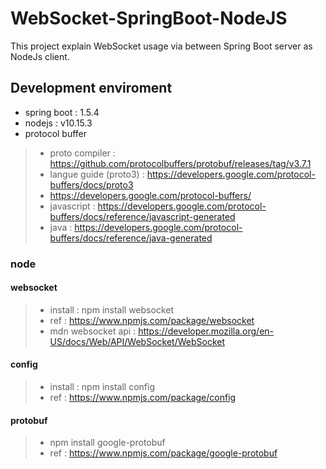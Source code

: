 # WebSocket-SpringBoot-NodeJS
This project explain WebSocket usage via between Spring Boot server as NodeJs client. 

## Development enviroment
* spring boot : 1.5.4
* nodejs : v10.15.3
* protocol buffer
> + proto compiler : https://github.com/protocolbuffers/protobuf/releases/tag/v3.7.1
> + langue guide (proto3) : https://developers.google.com/protocol-buffers/docs/proto3
> + https://developers.google.com/protocol-buffers/
> + javascript : https://developers.google.com/protocol-buffers/docs/reference/javascript-generated
> + java : https://developers.google.com/protocol-buffers/docs/reference/java-generated

### node
#### websocket
> + install : npm install websocket
> + ref : https://www.npmjs.com/package/websocket
> + mdn websocket api : https://developer.mozilla.org/en-US/docs/Web/API/WebSocket/WebSocket
#### config
> + install : npm install config
> + ref : https://www.npmjs.com/package/config
#### protobuf
> + npm install google-protobuf
> + ref : https://www.npmjs.com/package/google-protobuf

